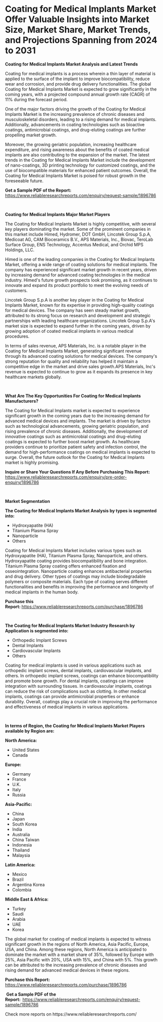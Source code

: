 <p><h1>Coating for Medical Implants Market Offer Valuable Insights into Market Size, Market Share, Market Trends, and Projections Spanning from 2024 to 2031</h1></p><p><strong>Coating for Medical Implants Market Analysis and Latest Trends</strong></p>
<p><p>Coating for medical implants is a process wherein a thin layer of material is applied to the surface of the implant to improve biocompatibility, reduce wear and corrosion, and provide drug delivery functionalities. The global Coating for Medical Implants Market is expected to grow significantly in the coming years, with a projected compound annual growth rate (CAGR) of 11% during the forecast period.</p><p>One of the major factors driving the growth of the Coating for Medical Implants Market is the increasing prevalence of chronic diseases and musculoskeletal disorders, leading to a rising demand for medical implants. Additionally, advancements in coating technologies such as bioactive coatings, antimicrobial coatings, and drug-eluting coatings are further propelling market growth.</p><p>Moreover, the growing geriatric population, increasing healthcare expenditure, and rising awareness about the benefits of coated medical implants are also contributing to the expansion of the market. The latest trends in the Coating for Medical Implants Market include the development of nano-coatings, 3D printing technology for customized coatings, and the use of biocompatible materials for enhanced patient outcomes. Overall, the Coating for Medical Implants Market is poised for robust growth in the foreseeable future.</p></p>
<p><strong>Get a Sample PDF of the Report:&nbsp;</strong> <a href="https://www.reliableresearchreports.com/enquiry/request-sample/1896786">https://www.reliableresearchreports.com/enquiry/request-sample/1896786</a></p>
<p>&nbsp;</p>
<p><strong>Coating for Medical Implants Major Market Players</strong></p>
<p><p>The Coating for Medical Implants Market is highly competitive, with several key players dominating the market. Some of the prominent companies in this market include Himed, Hydromer, DOT GmbH, Lincotek Group S.p.A, Medicoat AG, CAM Bioceramics B.V., APS Materials, Inc., Biovac, TeroLab Surface Group, ENS Technology, Accentus Medical, and Orchid MPS Holdings, LLC.</p><p>Himed is one of the leading companies in the Coating for Medical Implants Market, offering a wide range of coating solutions for medical implants. The company has experienced significant market growth in recent years, driven by increasing demand for advanced coating technologies in the medical industry. Himed's future growth prospects look promising, as it continues to innovate and expand its product portfolio to meet the evolving needs of customers.</p><p>Lincotek Group S.p.A is another key player in the Coating for Medical Implants Market, known for its expertise in providing high-quality coatings for medical devices. The company has seen steady market growth, attributed to its strong focus on research and development and strategic partnerships with leading healthcare organizations. Lincotek Group S.p.A's market size is expected to expand further in the coming years, driven by growing adoption of coated medical implants in various medical procedures.</p><p>In terms of sales revenue, APS Materials, Inc. is a notable player in the Coating for Medical Implants Market, generating significant revenue through its advanced coating solutions for medical devices. The company's strong reputation for quality and reliability has helped it maintain a competitive edge in the market and drive sales growth.APS Materials, Inc's revenue is expected to continue to grow as it expands its presence in key healthcare markets globally.</p></p>
<p>&nbsp;</p>
<p><strong>What Are The Key Opportunities For Coating for Medical Implants Manufacturers?</strong></p>
<p><p>The Coating for Medical Implants market is expected to experience significant growth in the coming years due to the increasing demand for advanced medical devices and implants. The market is driven by factors such as technological advancements, growing geriatric population, and rising prevalence of chronic diseases. Additionally, the development of innovative coatings such as antimicrobial coatings and drug-eluting coatings is expected to further boost market growth. As healthcare providers continue to prioritize patient safety and infection control, the demand for high-performance coatings on medical implants is expected to surge. Overall, the future outlook for the Coating for Medical Implants market is highly promising.</p></p>
<p><strong>Inquire or Share Your Questions If Any Before Purchasing This Report:</strong> <a href="https://www.reliableresearchreports.com/enquiry/pre-order-enquiry/1896786">https://www.reliableresearchreports.com/enquiry/pre-order-enquiry/1896786</a></p>
<p>&nbsp;</p>
<p><strong>Market Segmentation</strong></p>
<p><strong>The Coating for Medical Implants Market Analysis by types is segmented into:</strong></p>
<p><ul><li>Hydroxyapatite (HA)</li><li>Titanium Plasma Spray</li><li>Nanoparticle</li><li>Others</li></ul></p>
<p><p>Coating for Medical Implants Market includes various types such as Hydroxyapatite (HA), Titanium Plasma Spray, Nanoparticle, and others. Hydroxyapatite coating provides biocompatibility and bone integration. Titanium Plasma Spray coating offers enhanced fixation and osseointegration. Nanoparticle coating enhances antibacterial properties and drug delivery. Other types of coatings may include biodegradable polymers or composite materials. Each type of coating serves different functionalities and benefits in improving the performance and longevity of medical implants in the human body.</p></p>
<p><strong>Purchase this Report:&nbsp;</strong><a href="https://www.reliableresearchreports.com/purchase/1896786">https://www.reliableresearchreports.com/purchase/1896786</a></p>
<p>&nbsp;</p>
<p><strong>The Coating for Medical Implants Market Industry Research by Application is segmented into:</strong></p>
<p><ul><li>Orthopedic Implant Screws</li><li>Dental Implants</li><li>Cardiovascular Implants</li><li>Others</li></ul></p>
<p><p>Coating for medical implants is used in various applications such as orthopedic implant screws, dental implants, cardiovascular implants, and others. In orthopedic implant screws, coatings can enhance biocompatibility and promote bone growth. For dental implants, coatings can improve integration with surrounding tissues. In cardiovascular implants, coatings can reduce the risk of complications such as clotting. In other medical implants, coatings can provide antimicrobial properties or enhance durability. Overall, coatings play a crucial role in improving the performance and effectiveness of medical implants in various applications.</p></p>
<p>&nbsp;</p>
<p><strong>In terms of Region, the Coating for Medical Implants Market Players available by Region are:</strong></p>
<p>
    <p> <strong> North America: </strong>
        <ul>
            <li>United States</li>
            <li>Canada</li>
        </ul>
        </p> 
    <p> <strong> Europe: </strong>
        <ul>
            <li>Germany</li>
            <li>France</li>
            <li>U.K.</li>
            <li>Italy</li>
            <li>Russia</li>
        </ul>
        </p> 
    <p> <strong> Asia-Pacific: </strong>
        <ul>
            <li>China</li>
            <li>Japan</li>
            <li>South Korea</li>
            <li>India</li>
            <li>Australia</li>
            <li>China Taiwan</li>
            <li>Indonesia</li>
            <li>Thailand</li>
            <li>Malaysia</li>
        </ul>
        </p> 
    <p> <strong> Latin America: </strong>
        <ul>
            <li>Mexico</li>
            <li>Brazil</li>
            <li>Argentina Korea</li>
            <li>Colombia</li>
        </ul>
        </p> 
    <p> <strong> Middle East & Africa: </strong>
        <ul>
            <li>Turkey</li>
            <li>Saudi</li>
            <li>Arabia</li>
            <li>UAE</li>
            <li>Korea</li>
        </ul>
    </p>
    </p>
<p><p>The global market for coating of medical implants is expected to witness significant growth in the regions of North America, Asia Pacific, Europe, USA, and China. Among these regions, North America is anticipated to dominate the market with a market share of 35%, followed by Europe with 25%, Asia Pacific with 20%, USA with 15%, and China with 5%. This growth can be attributed to the increasing prevalence of chronic diseases and rising demand for advanced medical devices in these regions.</p></p>
<p><strong>Purchase this Report: </strong><a href="https://www.reliableresearchreports.com/purchase/1896786">https://www.reliableresearchreports.com/purchase/1896786</a></p>
<p>&nbsp;<strong>Get a Sample PDF of the Report:&nbsp;&nbsp;</strong><a href="https://www.reliableresearchreports.com/enquiry/request-sample/1896786">https://www.reliableresearchreports.com/enquiry/request-sample/1896786</a></p>
<p><strong></strong></p>
<p>Check more reports on https://www.reliableresearchreports.com/</p>